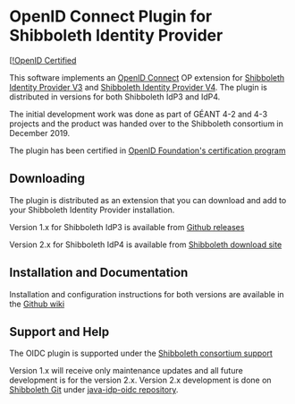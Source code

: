 # OpenID Connect Plugin for Shibboleth Identity Provider

[[!OpenID Certified](http://openid.net/wordpress-content/uploads/2016/04/oid-l-certification-mark-l-rgb-150dpi-90mm-300x157.png)

This software implements an [OpenID Connect](http://openid.net/connect/) OP extension for [Shibboleth Identity Provider V3](https://wiki.shibboleth.net/confluence/display/IDP30/Home) and [Shibboleth Identity Provider V4](https://wiki.shibboleth.net/confluence/display/IDP4/Home). The plugin is distributed in versions for both Shibboleth IdP3 and IdP4. 

The initial development work was done as part of GÉANT 4-2 and 4-3 projects and the product was handed over to the Shibboleth consortium in December 2019.

The plugin has been certified in [OpenID Foundation's certification program](https://openid.net/certification/)

## Downloading

The plugin is distributed as an extension that you can download and add to your Shibboleth Identity Provider installation.

Version 1.x for Shibboleth IdP3 is available from [Github releases](https://github.com/CSCfi/shibboleth-idp-oidc-extension/releases)

Version 2.x for Shibboleth IdP4 is available from [Shibboleth download site](https://shibboleth.net/downloads/identity-provider/extensions/java-idp-oidc/)

## Installation and Documentation

Installation and configuration instructions for both versions are available in the [Github wiki](https://github.com/CSCfi/shibboleth-idp-oidc-extension/wiki)

## Support and Help

The OIDC plugin is supported under the [Shibboleth consortium support](https://www.shibboleth.net/community/) 

Version 1.x will receive only maintenance updates and all future development is for the version 2.x. Version 2.x development is done on [Shibboleth Git](https://wiki.shibboleth.net/confluence/display/DEV/Git+Repository+Access) under [java-idp-oidc repository](http://git.shibboleth.net/view/?p=java-idp-oidc.git;a=summary).
